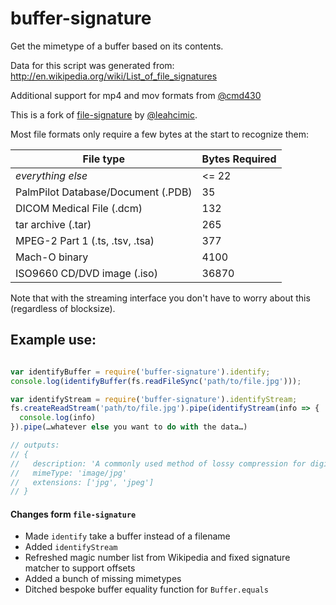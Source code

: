 # buffer-signature

Get the mimetype of a buffer based on its contents.

Data for this script was generated from:
http://en.wikipedia.org/wiki/List_of_file_signatures

Additional support for mp4 and mov formats from [@cmd430](https://github.com/cmd430)

This is a fork of [file-signature](https://npmjs.com/package/file-signature)
by [@leahcimic](https://www.npmjs.com/~leahcimic).

Most file formats only require a few bytes at the start to recognize them:

| File type | Bytes Required |
| --------- | -------------- |
| *everything else* | <= 22 |
| PalmPilot Database/Document (.PDB) | 35 |
| DICOM Medical File (.dcm) | 132 |
| tar archive (.tar) | 265 |
| MPEG-2 Part 1 (.ts, .tsv, .tsa) | 377 |
| Mach-O binary | 4100 |
| ISO9660 CD/DVD image (.iso) | 36870 |

Note that with the streaming interface you don't have to worry about this
(regardless of blocksize).

## Example use:
```js

var identifyBuffer = require('buffer-signature').identify;
console.log(identifyBuffer(fs.readFileSync('path/to/file.jpg')));

var identifyStream = require('buffer-signature').identifyStream;
fs.createReadStream('path/to/file.jpg').pipe(identifyStream(info => {
  console.log(info)
}).pipe(…whatever else you want to do with the data…)

// outputs:
// {
//   description: 'A commonly used method of lossy compression for digital photography (image).',
//   mimeType: 'image/jpg'
//   extensions: ['jpg', 'jpeg']
// }
```

#### Changes form `file-signature`

* Made `identify` take a buffer instead of a filename
* Added `identifyStream`
* Refreshed magic number list from Wikipedia and fixed signature matcher to support offsets
* Added a bunch of missing mimetypes
* Ditched bespoke buffer equality function for `Buffer.equals`
